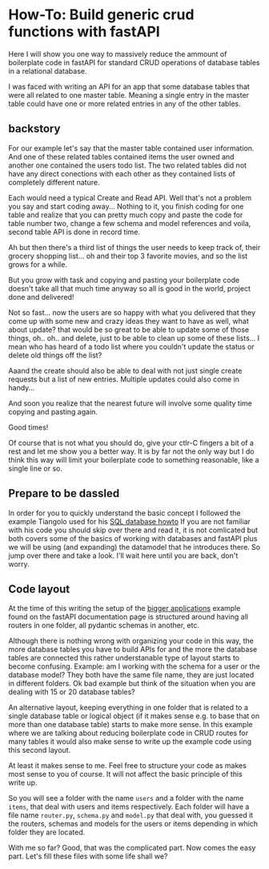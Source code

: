 # How-To: Build generic crud functions with fastAPI

Here I will show you one way to massively reduce the ammount of boilerplate code in 
fastAPI for standard CRUD operations of database tables in a relational database.

I  was faced with writing an API for an app that some database tables that were all related to one master table. Meaning a single entry in the master table could have one or more related entries in any of the other tables.

## backstory

For our example let's say that the master table contained user information. And one of these related tables contained items the user owned and another one contained the users todo list. The two related tables did not have any direct conections with each other as they contained lists of completely different nature. 

Each would need a typical Create and Read API. Well that's not a problem you say and start coding away... Nothing to it, you finish coding for one table and realize that you can pretty much copy and paste the code for table number two, change a few schema and model references and voila, second table API is done in record time.

Ah but then there's a third list of things the user needs to keep track of, their grocery shopping list... oh and their top 3 favorite movies, and so the list grows for a while.

But you grow with task and copying and pasting your boilerplate code doesn't take all that much time anyway so all is good in the world, project done and delivered!  

Not so fast... now the users are so happy with what you delivered that they come up with some new and crazy ideas they want to have as well, what about update? that would be so great to be able to update some of those things, oh.. oh.. and delete, just to be able to clean up some of these lists... I mean who has heard of a todo list where you couldn't update the status or delete old things off the list?

Aaand the create should also be able to deal with not just single create requests but a list of new entries. Multiple updates could also come in handy...

And soon you realize that the nearest future will involve some quality time copying and pasting again.

Good times!

Of course that is not what you should do, give your ctlr-C fingers a bit of a rest and let me show you a better way.  It is by far not the only way but I do think this way will limit your boilerplate code to something reasonable, like a single line or so.

## Prepare to be dassled

In order for you to quickly understand the basic concept I followed the example Tiangolo used for his [SQL database howto](https://fastapi.tiangolo.com/tutorial/sql-databases/)
If you are not familiar with his code you should skip over there and read it, it is not comlicated but both covers some of the basics of working with databases and fastAPI plus we will be using (and expanding) the datamodel that he introduces there.  So jump over there and take a look.  I'll wait here until you are back, don't worry.
## Code layout

At the time of this writing the setup of the [bigger applications](https://fastapi.tiangolo.com/tutorial/bigger-applications/) example found on the fastAPI documentation page is structured around having all routers in one folder, all pydantic schemas in another, etc.

Although there is nothing wrong with organizing your code in this way, the more database tables you have to build APIs for and the more the database tables are connected this rather understanable type of layout starts to become confusing. Example: am I working with the schema for a user or the database model? They both have the same file name, they are just located in different folders. Ok bad example but think of the situation when you are dealing with 15 or 20 database tables?

An alternative layout, keeping everything in one folder that is related to a single database table or logical object (if it makes sense e.g. to base that on more than one database table) starts to make more sense.  In this example where we are talking about reducing boilerplate code in CRUD routes for many tables it would also make sense to write up the example code using this second layout.

At least it makes sense to me.  Feel free to structure your code as makes most sense to you of course. It will not affect the basic principle of this write up.

So you will see a folder with the name `users` and a folder with the name `items`, that deal with users and items respectively.  Each folder will have a file name `router.py`, `schema.py` and `model.py` that deal with, you guessed it the routers, schemas and models for the users or items depending in which folder they are located.

With me so far? Good, that was the complicated part.  Now comes the easy part.  Let's fill these files with some life shall we?

